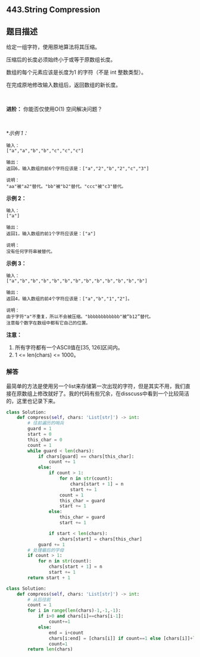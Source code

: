 ## 443.String Compression

## 题目描述

给定一组字符，使用原地算法将其压缩。

压缩后的长度必须始终小于或等于原数组长度。

数组的每个元素应该是长度为1 的字符（不是 int 整数类型）。

在完成原地修改输入数组后，返回数组的新长度。

 

**进阶：**
你能否仅使用O(1) 空间解决问题？

 

**示例 1：*

```
输入：
["a","a","b","b","c","c","c"]

输出：
返回6，输入数组的前6个字符应该是：["a","2","b","2","c","3"]

说明：
"aa"被"a2"替代。"bb"被"b2"替代。"ccc"被"c3"替代。
```

**示例 2：**

```
输入：
["a"]

输出：
返回1，输入数组的前1个字符应该是：["a"]

说明：
没有任何字符串被替代。
```

**示例 3：**

```
输入：
["a","b","b","b","b","b","b","b","b","b","b","b","b"]

输出：
返回4，输入数组的前4个字符应该是：["a","b","1","2"]。

说明：
由于字符"a"不重复，所以不会被压缩。"bbbbbbbbbbbb"被“b12”替代。
注意每个数字在数组中都有它自己的位置。
```


**注意：**

1. 所有字符都有一个ASCII值在[35, 126]区间内。
2. 1 <= len(chars) <= 1000。



### 解答

​	最简单的方法是使用另一个list来存储第一次出现的字符，但是其实不用，我们直接在原数组上修改就好了。我的代码有些冗余，在disscuss中看到一个比较简洁的，这里也记录下来。

```python
class Solution:
    def compress(self, chars: 'List[str]') -> int:
        # 往前遍历的哨兵
        guard = 1
        start = 0
        this_char = 0
        count = 1
        while guard < len(chars):
            if chars[guard] == chars[this_char]:
                count += 1
            else:
                if count > 1:
                    for n in str(count):
                        chars[start + 1] = n
                        start += 1
                    count = 1
                    this_char = guard
                    start += 1
                else:
                    this_char = guard
                    start += 1

                if start < len(chars):
                    chars[start] = chars[this_char]
            guard += 1
        # 处理最后的字母
        if count > 1:
            for n in str(count):
                chars[start + 1] = n
                start += 1
        return start + 1
```



```python
class Solution:
    def compress(self, chars: 'List[str]') -> int:
        # 从后往前
        count = 1
        for i in range(len(chars)-1,-1,-1):
            if i>0 and chars[i]==chars[i-1]:
                count+=1
            else:
                end = i+count
                chars[i:end] = [chars[i]] if count==1 else [chars[i]]+list(str(count))
                count=1
        return len(chars)
```

